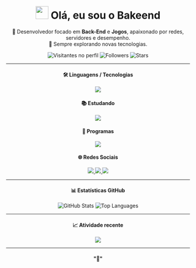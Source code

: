 <h1 align="center">
  <img src="https://media.giphy.com/media/hvRJCLFzcasrR4ia7z/giphy.gif" width="35"/> Olá, eu sou o Bakeend
</h1>

<p align="center">
  🧠 Desenvolvedor focado em <strong>Back-End</strong> e <strong>Jogos</strong>, apaixonado por redes, servidores e desempenho.<br>
  💬 Sempre explorando novas tecnologias.
</p>

<p align="center">
  <img src="https://komarev.com/ghpvc/?username=Bakeend&style=flat-square&color=blue" alt="Visitantes no perfil"/>
  <img src="https://img.shields.io/github/followers/Bakeend?label=Seguidores&style=flat-square" alt="Followers"/>
  <img src="https://img.shields.io/github/stars/Bakeend?label=Estrelas&style=flat-square" alt="Stars"/>
</p>

---

<h4 align="center">🛠️ Linguagens / Tecnologias</h4>
<p align="center">
  <a href='https://skillicons.dev'>
    <img src='https://skillicons.dev/icons?i=cs,dotnet,lua,mysql'/>
  </a>
</p>

<h4 align="center">📚 Estudando</h4>
<p align="center">
  <a href='https://skillicons.dev'>
    <img src='https://skillicons.dev/icons?i=powershell,python,ts'/>
  </a>
</p>

<h4 align="center">🧰 Programas</h4>
<p align="center">
  <a href='https://skillicons.dev'>
    <img src='https://skillicons.dev/icons?i=visualstudio,vscode,unity,godot'/>
  </a>
</p>

<h4 align="center">🌐 Redes Sociais</h4>
<p align="center">
  <a href='https://discord.gg/b2sZ4S4zQW' target="_blank">
    <img src='https://skillicons.dev/icons?i=discord'/>
  </a>
  <a href='https://www.linkedin.com/in/cl%C3%A1udio-vin%C3%ADcius-7b30b6253' target="_blank">
    <img src='https://skillicons.dev/icons?i=linkedin'/>
  </a>
  <a href='https://github.com/Bakeend' target="_blank">
    <img src='https://skillicons.dev/icons?i=github'/>
  </a>
</p>

---

<h4 align="center">📊 Estatísticas GitHub</h4>
<p align="center">
  <img src="https://github-readme-stats.vercel.app/api?username=Bakeend&show_icons=true&theme=tokyonight&hide_border=true&locale=pt-br" alt="GitHub Stats" />
  <img src="https://github-readme-stats.vercel.app/api/top-langs/?username=Bakeend&layout=compact&theme=tokyonight&hide_border=true&locale=pt-br" alt="Top Languages" />
</p>

---

<h4 align="center">📈 Atividade recente</h4>
<p align="center">
  <img src="https://github-readme-activity-graph.vercel.app/graph?username=Bakeend&theme=tokyo-night&bg_color=0d1117&hide_border=true"/>
</p>

---

<h4 align="center">"🚀"</h4>
